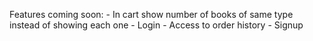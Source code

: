 Features coming soon:
    - In cart show number of books of same type instead of showing each one
    - Login
        - Access to order history
    - Signup